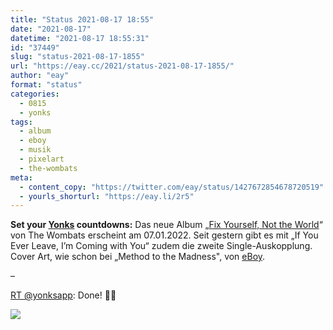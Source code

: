 ```yaml
---
title: "Status 2021-08-17 18:55"
date: "2021-08-17"
datetime: "2021-08-17 18:55:31"
id: "37449"
slug: "status-2021-08-17-1855"
url: "https://eay.cc/2021/status-2021-08-17-1855/"
author: "eay"
format: "status"
categories:
  - 0815
  - yonks
tags:
  - album
  - eboy
  - musik
  - pixelart
  - the-wombats
meta:
  - content_copy: "https://twitter.com/eay/status/1427672854678720519"
  - yourls_shorturl: "https://eay.li/2r5"
---
```


**Set your [Yonks](https://yonks.app/) countdowns:** Das neue Album „[Fix Yourself, Not the World](https://thewombats.ffm.to/fyntw.otw)“ von The Wombats erscheint am 07.01.2022. Seit gestern gibt es mit „If You Ever Leave, I’m Coming with You“ zudem die zweite Single-Auskopplung. Cover Art, wie schon bei „Method to the Madness", von [eBoy](https://hello.eboy.com/).

–

[RT @yonksapp](https://twitter.com/yonksapp/status/1427685627596886020): Done! 🤘🏻

![](https://eay.cc/uploads/2021/yonks-wombats.png)
